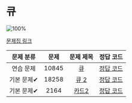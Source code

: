 # 큐

![100%](https://progress-bar.dev/3/?scale=3&title=progress&width=500&color=babaca&suffix=/3)

[문제집 링크](https://www.acmicpc.net/workbook/view/7310)

| 문제 분류 | 문제 | 문제 제목 |                        정답 코드                         |
| :--: | :--: | :--: |:----------------------------------------------------:|
| 연습 문제 | 10845 | [큐](https://www.acmicpc.net/problem/10845) | [정답 코드](../../baa_kingDog/queue/_10845_큐/Main.java)  |
| 기본 문제✔ | 18258 | [큐 2](https://www.acmicpc.net/problem/18258) | [정답 코드](../../baa_kingDog/queue/_18258_큐2/Main.java) |
| 기본 문제✔ | 2164 | [카드2](https://www.acmicpc.net/problem/2164) | [정답 코드](../../baa_kingDog/queue/_2164_카드2/Main.java) |